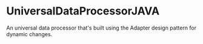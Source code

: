 # UniversalDataProcessorJAVA
An universal data processor that's built using the Adapter design pattern for dynamic changes.
